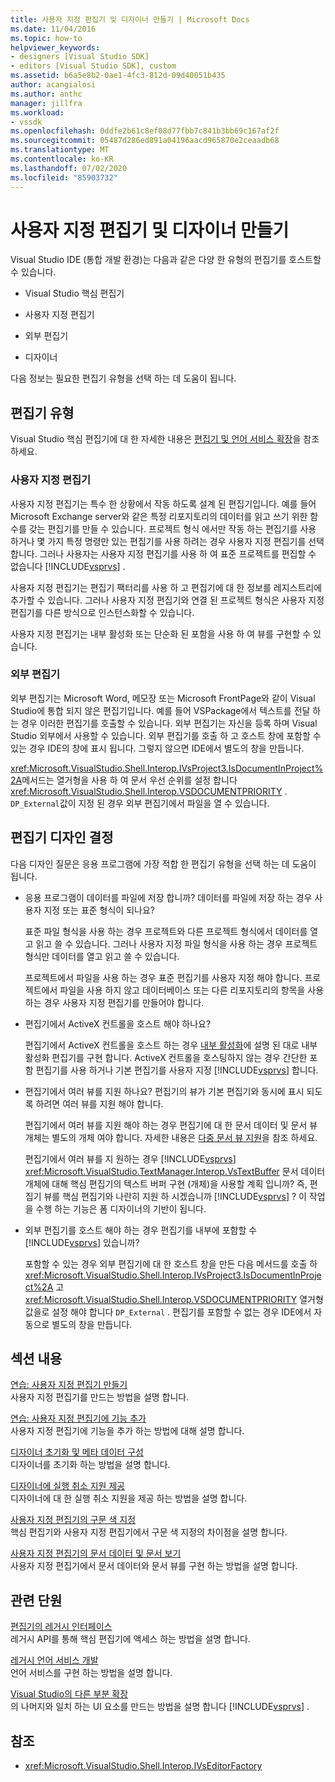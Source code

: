 ```yaml
---
title: 사용자 지정 편집기 및 디자이너 만들기 | Microsoft Docs
ms.date: 11/04/2016
ms.topic: how-to
helpviewer_keywords:
- designers [Visual Studio SDK]
- editors [Visual Studio SDK], custom
ms.assetid: b6a5e8b2-0ae1-4fc3-812d-09d40051b435
author: acangialosi
ms.author: anthc
manager: jillfra
ms.workload:
- vssdk
ms.openlocfilehash: 0ddfe2b61c8ef08d77fbb7c841b3bb69c167af2f
ms.sourcegitcommit: 05487d286ed891a04196aacd965870e2ceaadb68
ms.translationtype: MT
ms.contentlocale: ko-KR
ms.lasthandoff: 07/02/2020
ms.locfileid: "85903732"
---
```

# <a name="create-custom-editors-and-designers"></a>사용자 지정 편집기 및 디자이너 만들기

Visual Studio IDE (통합 개발 환경)는 다음과 같은 다양 한 유형의 편집기를 호스트할 수 있습니다.

- Visual Studio 핵심 편집기

- 사용자 지정 편집기

- 외부 편집기

- 디자이너

다음 정보는 필요한 편집기 유형을 선택 하는 데 도움이 됩니다.

## <a name="types-of-editor"></a>편집기 유형

Visual Studio 핵심 편집기에 대 한 자세한 내용은 [편집기 및 언어 서비스 확장](../extensibility/extending-the-editor-and-language-services.md)을 참조 하세요.

### <a name="custom-editors"></a>사용자 지정 편집기
 사용자 지정 편집기는 특수 한 상황에서 작동 하도록 설계 된 편집기입니다. 예를 들어 Microsoft Exchange server와 같은 특정 리포지토리의 데이터를 읽고 쓰기 위한 함수를 갖는 편집기를 만들 수 있습니다. 프로젝트 형식 에서만 작동 하는 편집기를 사용 하거나 몇 가지 특정 명령만 있는 편집기를 사용 하려는 경우 사용자 지정 편집기를 선택 합니다. 그러나 사용자는 사용자 지정 편집기를 사용 하 여 표준 프로젝트를 편집할 수 없습니다 [!INCLUDE[vsprvs](../code-quality/includes/vsprvs_md.md)] .

 사용자 지정 편집기는 편집기 팩터리를 사용 하 고 편집기에 대 한 정보를 레지스트리에 추가할 수 있습니다. 그러나 사용자 지정 편집기와 연결 된 프로젝트 형식은 사용자 지정 편집기를 다른 방식으로 인스턴스화할 수 있습니다.

 사용자 지정 편집기는 내부 활성화 또는 단순화 된 포함을 사용 하 여 뷰를 구현할 수 있습니다.

### <a name="external-editors"></a>외부 편집기
 외부 편집기는 Microsoft Word, 메모장 또는 Microsoft FrontPage와 같이 Visual Studio에 통합 되지 않은 편집기입니다. 예를 들어 VSPackage에서 텍스트를 전달 하는 경우 이러한 편집기를 호출할 수 있습니다. 외부 편집기는 자신을 등록 하며 Visual Studio 외부에서 사용할 수 있습니다. 외부 편집기를 호출 하 고 호스트 창에 포함할 수 있는 경우 IDE의 창에 표시 됩니다. 그렇지 않으면 IDE에서 별도의 창을 만듭니다.

 <xref:Microsoft.VisualStudio.Shell.Interop.IVsProject3.IsDocumentInProject%2A>메서드는 열거형을 사용 하 여 문서 우선 순위를 설정 합니다 <xref:Microsoft.VisualStudio.Shell.Interop.VSDOCUMENTPRIORITY> . `DP_External`값이 지정 된 경우 외부 편집기에서 파일을 열 수 있습니다.

## <a name="editor-design-decisions"></a>편집기 디자인 결정
 다음 디자인 질문은 응용 프로그램에 가장 적합 한 편집기 유형을 선택 하는 데 도움이 됩니다.

- 응용 프로그램이 데이터를 파일에 저장 합니까? 데이터를 파일에 저장 하는 경우 사용자 지정 또는 표준 형식이 되나요?

   표준 파일 형식을 사용 하는 경우 프로젝트와 다른 프로젝트 형식에서 데이터를 열고 읽고 쓸 수 있습니다. 그러나 사용자 지정 파일 형식을 사용 하는 경우 프로젝트 형식만 데이터를 열고 읽고 쓸 수 있습니다.

   프로젝트에서 파일을 사용 하는 경우 표준 편집기를 사용자 지정 해야 합니다. 프로젝트에서 파일을 사용 하지 않고 데이터베이스 또는 다른 리포지토리의 항목을 사용 하는 경우 사용자 지정 편집기를 만들어야 합니다.

- 편집기에서 ActiveX 컨트롤을 호스트 해야 하나요?

   편집기에서 ActiveX 컨트롤을 호스트 하는 경우 [내부 활성화](/visualstudio/misc/in-place-activation?view=vs-2015)에 설명 된 대로 내부 활성화 편집기를 구현 합니다. ActiveX 컨트롤을 호스팅하지 않는 경우 간단한 포함 편집기를 사용 하거나 기본 편집기를 사용자 지정 [!INCLUDE[vsprvs](../code-quality/includes/vsprvs_md.md)] 합니다.

- 편집기에서 여러 뷰를 지원 하나요? 편집기의 뷰가 기본 편집기와 동시에 표시 되도록 하려면 여러 뷰를 지원 해야 합니다.

   편집기에서 여러 뷰를 지원 해야 하는 경우 편집기에 대 한 문서 데이터 및 문서 뷰 개체는 별도의 개체 여야 합니다. 자세한 내용은 [다중 문서 뷰 지원](../extensibility/supporting-multiple-document-views.md)을 참조 하세요.

   편집기에서 여러 뷰를 지 원하는 경우 [!INCLUDE[vsprvs](../code-quality/includes/vsprvs_md.md)] <xref:Microsoft.VisualStudio.TextManager.Interop.VsTextBuffer> 문서 데이터 개체에 대해 핵심 편집기의 텍스트 버퍼 구현 (개체)을 사용할 계획 입니까? 즉, 편집기 뷰를 핵심 편집기와 나란히 지원 하 시겠습니까 [!INCLUDE[vsprvs](../code-quality/includes/vsprvs_md.md)] ? 이 작업을 수행 하는 기능은 폼 디자이너의 기반이 됩니다.

- 외부 편집기를 호스트 해야 하는 경우 편집기를 내부에 포함할 수 [!INCLUDE[vsprvs](../code-quality/includes/vsprvs_md.md)] 있습니까?

   포함할 수 있는 경우 외부 편집기에 대 한 호스트 창을 만든 다음 메서드를 호출 하 <xref:Microsoft.VisualStudio.Shell.Interop.IVsProject3.IsDocumentInProject%2A> 고 <xref:Microsoft.VisualStudio.Shell.Interop.VSDOCUMENTPRIORITY> 열거형 값을로 설정 해야 합니다 `DP_External` . 편집기를 포함할 수 없는 경우 IDE에서 자동으로 별도의 창을 만듭니다.

## <a name="in-this-section"></a>섹션 내용

[연습: 사용자 지정 편집기 만들기](../extensibility/walkthrough-creating-a-custom-editor.md)\
사용자 지정 편집기를 만드는 방법을 설명 합니다.

[연습: 사용자 지정 편집기에 기능 추가](../extensibility/walkthrough-adding-features-to-a-custom-editor.md)\
사용자 지정 편집기에 기능을 추가 하는 방법에 대해 설명 합니다.

[디자이너 초기화 및 메타 데이터 구성](../extensibility/designer-initialization-and-metadata-configuration.md)\
디자이너를 초기화 하는 방법을 설명 합니다.

[디자이너에 실행 취소 지원 제공](../extensibility/supplying-undo-support-to-designers.md)\
디자이너에 대 한 실행 취소 지원을 제공 하는 방법을 설명 합니다.

[사용자 지정 편집기의 구문 색 지정](../extensibility/syntax-coloring-in-custom-editors.md)\
핵심 편집기와 사용자 지정 편집기에서 구문 색 지정의 차이점을 설명 합니다.

[사용자 지정 편집기의 문서 데이터 및 문서 보기](../extensibility/document-data-and-document-view-in-custom-editors.md)\
사용자 지정 편집기에서 문서 데이터와 문서 뷰를 구현 하는 방법을 설명 합니다.

## <a name="related-sections"></a>관련 단원

[편집기의 레거시 인터페이스](/visualstudio/extensibility/legacy-interfaces-in-the-editor?view=vs-2015)\
레거시 API를 통해 핵심 편집기에 액세스 하는 방법을 설명 합니다.

[레거시 언어 서비스 개발](../extensibility/internals/developing-a-legacy-language-service.md)\
언어 서비스를 구현 하는 방법을 설명 합니다.

[Visual Studio의 다른 부분 확장](../extensibility/extending-other-parts-of-visual-studio.md)\
의 나머지와 일치 하는 UI 요소를 만드는 방법을 설명 합니다 [!INCLUDE[vsprvs](../code-quality/includes/vsprvs_md.md)] .

## <a name="see-also"></a>참조

- <xref:Microsoft.VisualStudio.Shell.Interop.IVsEditorFactory>
